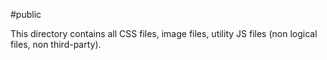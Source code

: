 #public

This directory contains all CSS files, image files, utility JS files (non logical files, non third-party).
